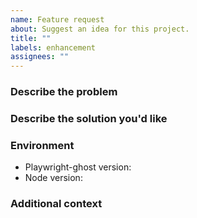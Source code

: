 ```yaml
---
name: Feature request
about: Suggest an idea for this project.
title: ""
labels: enhancement
assignees: ""
---
```


### Describe the problem

<!-- A clear and concise description of what the problem is. Ex. I'm always
     frustrated when [...] -->

### Describe the solution you'd like

<!-- A clear and concise description of what you want to happen. -->

### Environment

- Playwright-ghost version<!-- e.g. 0.3.9 -->:
- Node version<!-- e.g. v20.6.0 -->:

### Additional context

<!-- Add any other context or screenshots about the feature request here. -->
